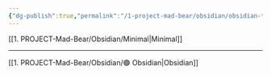```yaml
---
{"dg-publish":true,"permalink":"/1-project-mad-bear/obsidian/obsidian-themes/","dgPassFrontmatter":true}
---
```


[[1. PROJECT-Mad-Bear/Obsidian/Minimal\|Minimal]]

---
[[1. PROJECT-Mad-Bear/Obsidian/🟣 Obsidian\|Obsidian]]